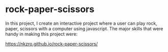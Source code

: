 # rock-paper-scissors
In this project, I create an interactive project where a user can play rock, paper, scissors with a computer using javascript. The major skills 
that were handy in making this project were:


 https://nkzro.github.io/rock-paper-scissors/

